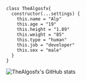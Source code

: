 ````red
class TheAlgosfx{
  constructor(...settings) {
    this.name = "Alp"
    this.age = "19"
    this.height = "1.89"
    this.weight = "85"
    this.type = "human"
    this.job = "developer"
    this.sex = "male"
  }
}
````
![TheAlgosfx's GitHub stats](https://github-readme-stats.vercel.app/api?username=anuraghazra&show_icons=true&theme=radical)
